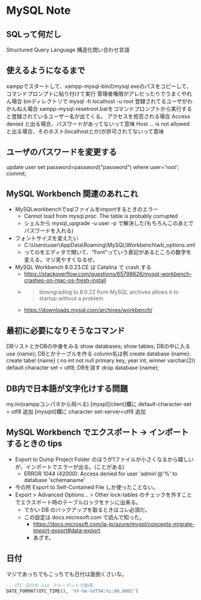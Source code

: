 MySQL Note
===


## SQLって何だし

Structured Query Language 構造化問い合わせ言語


## 使えるようになるまで

xamppでスタートして、xampp-mysql-binのmysql.exeのパスをコピーして、コマンドプロンプトに貼り付けて実行
管理者権限がアレだったりでうまくやれん場合
    binディレクトリで mysql -h localhost -u root
登録されてるユーザがわかんねえ場合
    xampp-mysql-resetroot.batをコマンドプロンプトから実行すると登録されているユーザー名が出てくる。
アクセスを拒否される場合
    Access denied と出る場合、パスワードがあってないって意味
    Host ... is not allowed と出る場合、そのホスト(localhostとか)が許可されてないって意味

## ユーザのパスワードを変更する

update user set password=password("password") where user='root';
commit;

## MySQL Workbench 関連のあれこれ

- MySQLworkbenchでsqlファイルをimportするときのエラー
    - Cannot load from mysql.proc. The table is probably corrupted
    - シェルから mysql_upgrade -u user -p で解決した(もちろんこのあとでパスワードを入れる)
- フォントサイズを変えたい
    - C:\Users\user\AppData\Roaming\MySQL\Workbench\wb_options.xml
    - ってのをエディタで開いて、"Font"っていう表記があるところの数字を変える。マジ見やすくなるぜ。
- MySQL Workbench 8.0.23.CE は Catalina で crash する
    - https://stackoverflow.com/questions/65798626/mysql-workbench-crashes-on-mac-os-fresh-install
    - > downgrading to 8.0.22 from MySQL archives allows it to startup without a problem.
    - https://downloads.mysql.com/archives/workbench/

## 最初に必要になりそうなコマンド

DBリストとかDBの中身をみる
    show databases;
    show tables;
DBの中に入る
    use {name};
DBとかテーブルを作る column名は例
    create database {name};
    create tabel {name} (
        no int not null primary key,
        year int,
        winner varchar(2))
    default character set = utf8;
DBを消す
    drop database {name};

## DB内で日本語が文字化けする問題

my.ini(xamppコンパネから飛べる)
[myspl][client]欄に
default-character-set = utf8 追加
[mysqld]欄に
character-set-server=utf8 追加

## MySQL Workbench でエクスポート -> インポートするときの tips

- Export to Dump Project Folder のほうが1ファイルが小さくなるから嬉しいが、インポートでエラーが出る。(ことがある)
    - ERROR 1044 (42000): Access denied for user 'admin'@'%' to database 'schemaname'
- 今の所 Export to Self-Contained File しか使ったことない。
- Export > Advanced Options... > Other lock-tables のチェックを外すことでエクスポート時のテーブルロックをナシに出来る。
    - でかい DB のバックアップを取るときはコレ必須だ。
    - この設定は docs.microsoft.com で読んで知った。
        - https://docs.microsoft.com/ja-jp/azure/mysql/concepts-migrate-import-export#data-export
        - あざす。

## 日付

マジであっちでもこっちでも日付は面倒くさいな。

```sql
-- UTC 日付を iso フォーマットで取得。
DATE_FORMAT(UTC_TIME(), '%Y-%m-%dT%H:%i:00.000Z')
```
